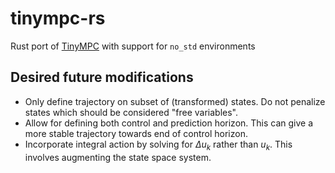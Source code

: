 # tinympc-rs
Rust port of [TinyMPC](https://github.com/TinyMPC/TinyMPC) with support for `no_std` environments

## Desired future modifications
- Only define trajectory on subset of (transformed) states. Do not penalize states which should be considered "free variables".
- Allow for defining both control and prediction horizon. This can give a more stable trajectory towards end of control horizon.
- Incorporate integral action by solving for $\Delta u_k$ rather than $u_k$. This involves augmenting the state space system.